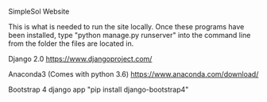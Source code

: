 SimpleSol Website

This is what is needed to run the site locally.  Once these programs have been installed, type "python manage.py runserver" into the command line from the folder the files are located in.  


Django 2.0
https://www.djangoproject.com/

Anaconda3 (Comes with python 3.6)
https://www.anaconda.com/download/

Bootstrap 4 django app
"pip install django-bootstrap4"
